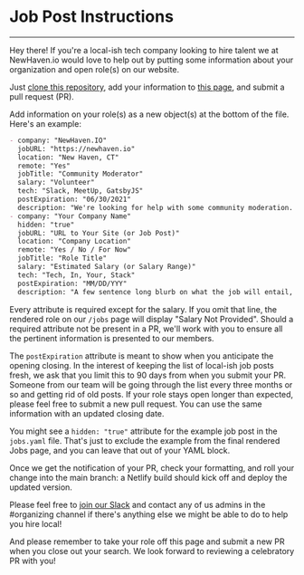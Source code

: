 # Job Post Instructions

---

Hey there! If you're a local-ish tech company looking to hire talent we at NewHaven.io would love to help out by putting some information about your organization and open role(s) on our website.

Just [clone this repository](https://docs.github.com/en/github/creating-cloning-and-archiving-repositories/cloning-a-repository), add your information to [this page](https://github.com/newhavenio/newhavenio/tree/master/content/jobs/jobs.yaml), and submit a pull request (PR).

Add information on your role(s) as a new object(s) at the bottom of the file. Here's an example:

```markdown
- company: "NewHaven.IO"
  jobURL: "https://newhaven.io"
  location: "New Haven, CT"
  remote: "Yes"
  jobTitle: "Community Moderator"
  salary: "Volunteer"
  tech: "Slack, MeetUp, GatsbyJS"
  postExpiration: "06/30/2021"
  description: "We're looking for help with some community moderation. As vaccines keep rolling out we're looking at ways we can begin to breathe life back into the group. We want to wade back into holding some events and we're going to need help keeping an eye our Slack team and Meetup page. Over time we can fold whoever takes this role into our organizing and leadership teams. If you've gotten some value from IO in the past we'd love your help in carrying it forward."
- company: "Your Company Name"
  hidden: "true"
  jobURL: "URL to Your Site (or Job Post)"
  location: "Company Location"
  remote: "Yes / No / For Now"
  jobTitle: "Role Title"
  salary: "Estimated Salary (or Salary Range)"
  tech: "Tech, In, Your, Stack"
  postExpiration: "MM/DD/YYY"
  description: "A few sentence long blurb on what the job will entail, what the potential employee will be working on, and what specifically you're looking for."
```

Every attribute is required except for the salary. If you omit that line, the rendered role on our `/jobs` page will display "Salary Not Provided". Should a required attribute not be present in a PR, we'll work with you to ensure all the pertinent information is presented to our members.

The `postExpiration` attribute is meant to show when you anticipate the opening closing. In the interest of keeping the list of local-ish job posts fresh, we ask that you limit this to 90 days from when you submit your PR. Someone from our team will be going through the list every three months or so and getting rid of old posts. If your role stays open longer than expected, please feel free to submit a new pull request. You can use the same information with an updated closing date.

You might see a `hidden: "true"` attribute for the example job post in the `jobs.yaml` file. That's just to exclude the example from the final rendered Jobs page, and you can leave that out of your YAML block.

Once we get the notification of your PR, check your formatting, and roll your change into the main branch: a Netlify build should kick off and deploy the updated version.

Please feel free to [join our Slack](https://newhaven.io) and contact any of us admins in the #organizing channel if there's anything else we might be able to do to help you hire local!

And please remember to take your role off this page and submit a new PR when you close out your search. We look forward to reviewing a celebratory PR with you!
